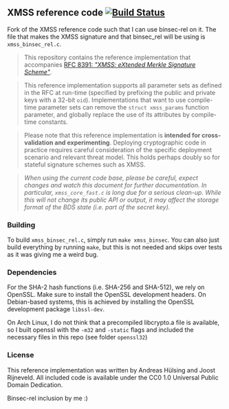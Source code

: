 ## XMSS reference code [![Build Status](https://travis-ci.org/XMSS/xmss-reference.svg?branch=master)](https://travis-ci.org/XMSS/xmss-reference)

Fork of the XMSS reference code such that I can use binsec-rel on it. The file that makes the XMSS signature and that binsec_rel will be using is `xmss_binsec_rel.c`.

> This repository contains the reference implementation that accompanies [RFC 8391: _"XMSS: eXtended Merkle Signature Scheme"_](https://tools.ietf.org/html/rfc8391).

> This reference implementation supports all parameter sets as defined in the RFC at run-time (specified by prefixing the public and private keys with a 32-bit `oid`). Implementations that want to use compile-time parameter sets can remove the `struct xmss_params` function parameter, and globally replace the use of its attributes by compile-time constants.

> Please note that this reference implementation is **intended for cross-validation and experimenting**. Deploying cryptographic code in practice requires careful consideration of the specific deployment scenario and relevant threat model. This holds perhaps doubly so for stateful signature schemes such as XMSS.

> _When using the current code base, please be careful, expect changes and watch this document for further documentation. In particular, `xmss_core_fast.c` is long due for a serious clean-up. While this will not change its public API or output, it may affect the storage format of the BDS state (i.e. part of the secret key)._

### Building

To build `xmss_binsec_rel.c`, simply run `make xmss_binsec`. You can also just build everything by running `make`, but this is not needed and skips over tests as it was giving me a weird bug.

### Dependencies

For the SHA-2 hash functions (i.e. SHA-256 and SHA-512), we rely on OpenSSL. Make sure to install the OpenSSL development headers. On Debian-based systems, this is achieved by installing the OpenSSL development package `libssl-dev`.

On Arch Linux, I do not think that a precompiled libcrypto.a file is available, so I built openssl with the `-m32` and `-static` flags and included the necessary files in this repo (see folder `openssl32`)

### License

This reference implementation was written by Andreas Hülsing and Joost Rijneveld. All included code is available under the CC0 1.0 Universal Public Domain Dedication.

Binsec-rel inclusion by me :)
